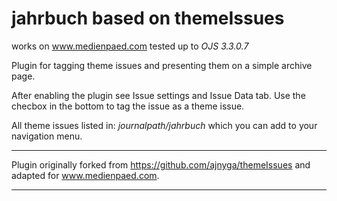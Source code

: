 # jahrbuch based on themeIssues

works on www.medienpaed.com
tested up to *OJS 3.3.0.7*

Plugin for tagging theme issues and presenting them on a simple archive page.

After enabling the plugin see Issue settings and Issue Data tab. Use the checbox in the bottom to tag the issue as a theme issue.

All theme issues listed in: *journalpath/jahrbuch* which you can add to your navigation menu.

***
Plugin originally forked from https://github.com/ajnyga/themeIssues and adapted for www.medienpaed.com.
***
